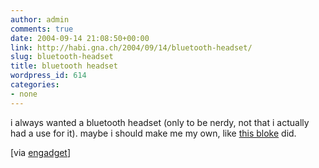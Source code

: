 ```yaml
---
author: admin
comments: true
date: 2004-09-14 21:08:50+00:00
link: http://habi.gna.ch/2004/09/14/bluetooth-headset/
slug: bluetooth-headset
title: bluetooth headset
wordpress_id: 614
categories:
- none
---
```


i always wanted a bluetooth headset (only to be nerdy, not that i actually had a use for it). maybe i should make me my own, like [this bloke](http://www.g4techtv.com/screensavers/features/47966/Yoshis_Mod_Tips_Project_OldSchool_Bluetooth.html) did.

[via [engadget](http://www.engadget.com/entry/4844164538552507/)]
